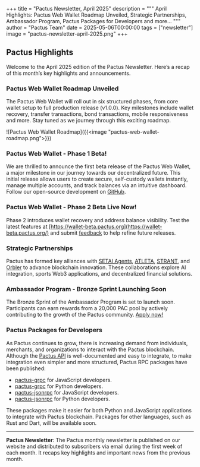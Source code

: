 +++
title = "Pactus Newsletter, April 2025"
description = """
April Highlights: Pactus Web Wallet Roadmap Unveiled, Strategic Partnerships,
Ambassador Program, Pactus Packages for Developers and more...
"""
author = "Pactus Team"
date = 2025-05-06T00:00:00
tags = ["newsletter"]
image = "pactus-newsletter-april-2025.png"
+++

## Pactus Highlights

Welcome to the April 2025 edition of the Pactus Newsletter.
Here’s a recap of this month’s key highlights and announcements.

### Pactus Web Wallet Roadmap Unveiled

The Pactus Web Wallet will roll out in six structured phases,
from core wallet setup to full production release (v1.0.0).
Key milestones include wallet recovery, transfer transactions, bond transactions, mobile responsiveness and more.
Stay tuned as we journey through this exciting roadmap.

![Pactus Web Wallet Roadmap]({{<image "pactus-web-wallet-roadmap.png">}})

### Pactus Web Wallet - Phase 1 Beta!

We are thrilled to announce the first beta release of the Pactus Web Wallet,
a major milestone in our journey towards our decentralized future.
This initial release allows users to create secure, self-custody wallets instantly,
manage multiple accounts, and track balances via an intuitive dashboard.
Follow our open-source development on [GitHub](https://github.com/pactus-project/pactus-wallet).

### Pactus Web Wallet - Phase 2 Beta Live Now!

Phase 2 introduces wallet recovery and address balance visibility.
Test the latest features at [https://wallet-beta.pactus.org](https://wallet-beta.pactus.org/) and submit
[feedback](https://docs.google.com/forms/d/e/1FAIpQLSdzhss0Z9iNCJyHlrsHEBPFVqobux3Hg71FwCXR63gbOIWZPw/viewform?usp=sharing)
to help refine future releases.

### Strategic Partnerships

Pactus has formed key alliances with
[SETAI Agents](https://aisentient.net/), [ATLETA](https://atleta.network/),
[STRANT](https://strant.ai/), and [Orbler](https://www.orbler.io/)
to advance blockchain innovation. These collaborations explore AI integration,
sports Web3 applications, and decentralized financial solutions.

### Ambassador Program - Bronze Sprint Launching Soon

The Bronze Sprint of the Ambassador Program is set to launch soon.
Participants can earn rewards from a 20,000 PAC pool by actively contributing to the growth of the Pactus community.
[Apply now!](https://forms.gle/1H927mXTVNSMiLi2A)

### Pactus Packages for Developers

As Pactus continues to grow, there is increasing demand from individuals, merchants, and organizations
to interact with the Pactus blockchain.
Although the [Pactus API](https://docs.pactus.org/api/) is well-documented and easy to integrate,
to make integration even simpler and more structured,
Pactus RPC packages have been published:

- [pactus-grpc](https://www.npmjs.com/package/pactus-grpc) for JavaScript developers.
- [pactus-grpc](https://pypi.org/project/pactus-grpc) for Python developers.
- [pactus-jsonrpc](https://www.npmjs.com/package/pactus-jsonrpc) for JavaScript developers.
- [pactus-jsonrpc](https://pypi.org/project/pactus-jsonrpc) for Python developers.

These packages make it easier for both Python and JavaScript applications to integrate with Pactus blockchain.
Packages for other languages, such as Rust and Dart, will be available soon.

---

**Pactus Newsletter**: The Pactus monthly newsletter is published on our website and
distributed to subscribers via email during the first week of each month.
It recaps key highlights and important news from the previous month.
